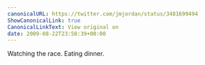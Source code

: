 ```yaml
---
canonicalURL: https://twitter.com/jmjordan/status/3481699494
ShowCanonicalLink: true
CanonicalLinkText: View original on
date: 2009-08-22T23:58:39+00:00
---
```

Watching the race. Eating dinner.